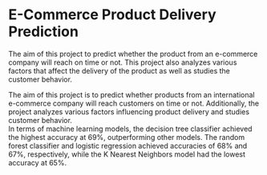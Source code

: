 # E-Commerce Product Delivery Prediction
The aim of this project to predict whether the product from an e-commerce company will reach on time or not. This project also analyzes various factors that affect the delivery of the product as well as studies the customer behavior.

The aim of this project is to predict whether products from an international e-commerce company will reach customers on time or not. Additionally, the project analyzes various factors influencing product delivery and studies customer behavior.  
In terms of machine learning models, the decision tree classifier achieved the highest accuracy at 69%, outperforming other models. The random forest classifier and logistic regression achieved accuracies of 68% and 67%, respectively, while the K Nearest Neighbors model had the lowest accuracy at 65%.
